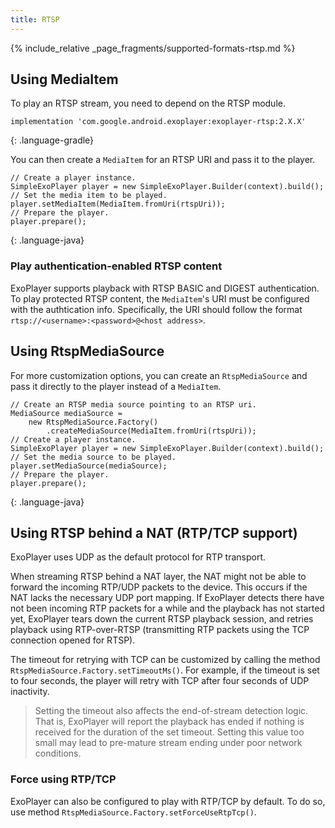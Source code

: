 ```yaml
---
title: RTSP
---
```


{% include_relative _page_fragments/supported-formats-rtsp.md %}

## Using MediaItem ##

To play an RTSP stream, you need to depend on the RTSP module.

~~~
implementation 'com.google.android.exoplayer:exoplayer-rtsp:2.X.X'
~~~
{: .language-gradle}

You can then create a `MediaItem` for an RTSP URI and pass it to the player.

~~~
// Create a player instance.
SimpleExoPlayer player = new SimpleExoPlayer.Builder(context).build();
// Set the media item to be played.
player.setMediaItem(MediaItem.fromUri(rtspUri));
// Prepare the player.
player.prepare();
~~~
{: .language-java}


### Play authentication-enabled RTSP content ###

ExoPlayer supports playback with RTSP BASIC and DIGEST authentication. To play
protected RTSP content, the `MediaItem`'s URI must be configured with the
authtication info. Specifically, the URI should follow the format
`rtsp://<username>:<password>@<host address>`.

## Using RtspMediaSource ##

For more customization options, you can create an `RtspMediaSource` and pass it
directly to the player instead of a `MediaItem`.

~~~
// Create an RTSP media source pointing to an RTSP uri.
MediaSource mediaSource =
    new RtspMediaSource.Factory()
        .createMediaSource(MediaItem.fromUri(rtspUri));
// Create a player instance.
SimpleExoPlayer player = new SimpleExoPlayer.Builder(context).build();
// Set the media source to be played.
player.setMediaSource(mediaSource);
// Prepare the player.
player.prepare();
~~~
{: .language-java}

## Using RTSP behind a NAT (RTP/TCP support) ##

ExoPlayer uses UDP as the default protocol for RTP transport.

When streaming RTSP behind a NAT layer, the NAT might not be able to forward the
incoming RTP/UDP packets to the device. This occurs if the NAT lacks the
necessary UDP port mapping. If ExoPlayer detects there have not been incoming
RTP packets for a while and the playback has not started yet, ExoPlayer tears
down the current RTSP playback session, and retries playback using RTP-over-RTSP
(transmitting RTP packets using the TCP connection opened for RTSP).

The timeout for retrying with TCP can be customized by calling the method
`RtspMediaSource.Factory.setTimeoutMs()`. For example, if the timeout is set to
four seconds, the player will retry with TCP after four seconds of UDP
inactivity.

> Setting the timeout also affects the end-of-stream detection logic. That is,
ExoPlayer will report the playback has ended if nothing is received for the
duration of the set timeout. Setting this value too small may lead to pre-mature
stream ending under poor network conditions.

### Force using RTP/TCP ###
ExoPlayer can also be configured to play with RTP/TCP by default. To do so,
use method `RtspMediaSource.Factory.setForceUseRtpTcp()`.



